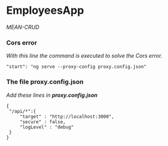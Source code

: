 # EmployeesApp

_MEAN-CRUD_

### Cors error

_With this line the command is executed to solve the Cors error._

```
"start": "ng serve --proxy-config proxy.config.json"
```

### The file **proxy.config.json**

_Add these lines in **proxy.config.json**_

```
{
 "/api/*":{
     "target" : "http://localhost:3000",
     "secure" : false,
     "logLevel" : "debug"
 }
}
```